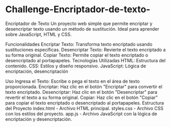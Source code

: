 # Challenge-Encriptador-de-texto-

Encriptador de Texto
Un proyecto web simple que permite encriptar y desencriptar texto usando un método de sustitución. Ideal para aprender sobre JavaScript, HTML y CSS.

Funcionalidades
Encriptar Texto: Transforma texto encriptado usando sustituciones específicas.
Desencriptar Texto: Revierte el texto encriptado a su forma original.
Copiar Texto: Permite copiar el texto encriptado o desencriptado al portapapeles.
Tecnologías Utilizadas
HTML: Estructura del contenido.
CSS: Estilos y diseño responsivo.
JavaScript: Lógica de encriptación, desencriptación


Uso
Ingresa el Texto: Escribe o pega el texto en el área de texto proporcionada.
Encriptar: Haz clic en el botón "Encriptar" para convertir el texto encriptado.
Desencriptar: Haz clic en el botón "Desencriptar" para revertir el texto a su forma original.
Copiar: Haz clic en el botón "Copiar" para copiar el texto encriptado o desencriptado al portapapeles.
Estructura del Proyecto
index.html - Archivo HTML principal.
styles.css - Archivo CSS con los estilos del proyecto.
app.js - Archivo JavaScript con la lógica de encriptación y desencriptación.
